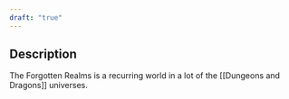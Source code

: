 ```yaml
---
draft: "true"
---
```


## Description
The Forgotten Realms is a recurring world in a lot of the [[Dungeons and Dragons]] universes.